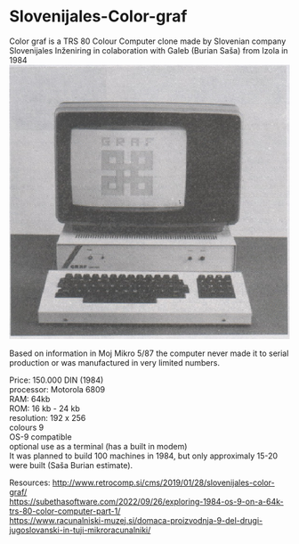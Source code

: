 # Slovenijales-Color-graf
Color graf is a TRS 80 Colour Computer clone made by Slovenian company Slovenijales Inženiring in colaboration with Galeb (Burian Saša) from Izola in 1984 
![Color-graf](https://github.com/rihardgDev/Slovenijales-Color-graf/blob/main/color%20graf.png)  

Based on information in Moj Mikro 5/87 the computer never made it to serial production or was manufactured in very limited numbers.

Price: 150.000 DIN (1984)  
processor: Motorola 6809  
RAM: 64kb  
ROM: 16 kb - 24 kb   
resolution: 192 x 256  
colours 9   
OS-9 compatible  
optional use as a terminal (has a built in modem)  
It was planned to build 100 machines in 1984, but only approximaly 15-20 were built (Saša Burian estimate).
  
Resources:
http://www.retrocomp.si/cms/2019/01/28/slovenijales-color-graf/   
https://subethasoftware.com/2022/09/26/exploring-1984-os-9-on-a-64k-trs-80-color-computer-part-1/  
https://www.racunalniski-muzej.si/domaca-proizvodnja-9-del-drugi-jugoslovanski-in-tuji-mikroracunalniki/  
